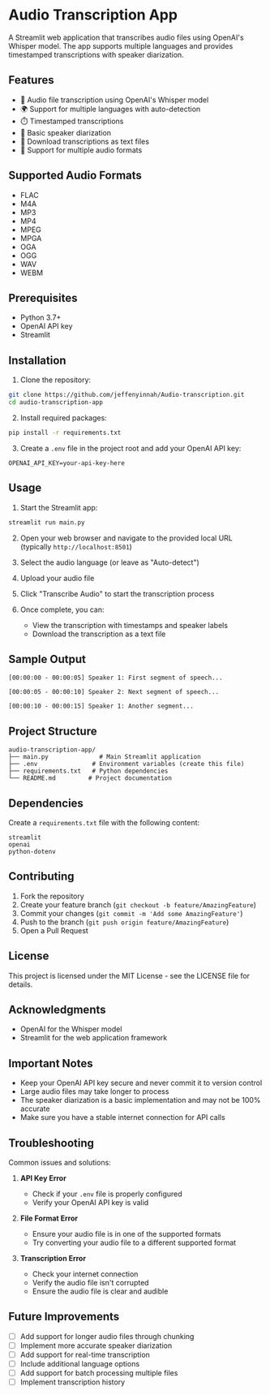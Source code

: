 # Audio Transcription App

A Streamlit web application that transcribes audio files using OpenAI's Whisper model. The app supports multiple languages and provides timestamped transcriptions with speaker diarization.

## Features

- 🎤 Audio file transcription using OpenAI's Whisper model
- 🌍 Support for multiple languages with auto-detection
- ⏱️ Timestamped transcriptions
- 👥 Basic speaker diarization
- 📝 Download transcriptions as text files
- 🎵 Support for multiple audio formats

## Supported Audio Formats

- FLAC
- M4A
- MP3
- MP4
- MPEG
- MPGA
- OGA
- OGG
- WAV
- WEBM

## Prerequisites

- Python 3.7+
- OpenAI API key
- Streamlit

## Installation

1. Clone the repository:

```bash
git clone https://github.com/jeffenyinnah/Audio-transcription.git
cd audio-transcription-app
```

2. Install required packages:

```bash
pip install -r requirements.txt
```

3. Create a `.env` file in the project root and add your OpenAI API key:

```
OPENAI_API_KEY=your-api-key-here
```

## Usage

1. Start the Streamlit app:

```bash
streamlit run main.py
```

2. Open your web browser and navigate to the provided local URL (typically `http://localhost:8501`)

3. Select the audio language (or leave as "Auto-detect")

4. Upload your audio file

5. Click "Transcribe Audio" to start the transcription process

6. Once complete, you can:
   - View the transcription with timestamps and speaker labels
   - Download the transcription as a text file

## Sample Output

```
[00:00:00 - 00:00:05] Speaker 1: First segment of speech...

[00:00:05 - 00:00:10] Speaker 2: Next segment of speech...

[00:00:10 - 00:00:15] Speaker 1: Another segment...
```

## Project Structure

```
audio-transcription-app/
├── main.py              # Main Streamlit application
├── .env               # Environment variables (create this file)
├── requirements.txt   # Python dependencies
└── README.md         # Project documentation
```

## Dependencies

Create a `requirements.txt` file with the following content:

```
streamlit
openai
python-dotenv
```

## Contributing

1. Fork the repository
2. Create your feature branch (`git checkout -b feature/AmazingFeature`)
3. Commit your changes (`git commit -m 'Add some AmazingFeature'`)
4. Push to the branch (`git push origin feature/AmazingFeature`)
5. Open a Pull Request

## License

This project is licensed under the MIT License - see the LICENSE file for details.

## Acknowledgments

- OpenAI for the Whisper model
- Streamlit for the web application framework

## Important Notes

- Keep your OpenAI API key secure and never commit it to version control
- Large audio files may take longer to process
- The speaker diarization is a basic implementation and may not be 100% accurate
- Make sure you have a stable internet connection for API calls

## Troubleshooting

Common issues and solutions:

1. **API Key Error**

   - Check if your `.env` file is properly configured
   - Verify your OpenAI API key is valid

2. **File Format Error**

   - Ensure your audio file is in one of the supported formats
   - Try converting your audio file to a different supported format

3. **Transcription Error**
   - Check your internet connection
   - Verify the audio file isn't corrupted
   - Ensure the audio file is clear and audible

## Future Improvements

- [ ] Add support for longer audio files through chunking
- [ ] Implement more accurate speaker diarization
- [ ] Add support for real-time transcription
- [ ] Include additional language options
- [ ] Add support for batch processing multiple files
- [ ] Implement transcription history
